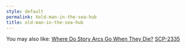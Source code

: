 ```yaml
---
style: default
permalink: Xold-man-in-the-sea-hub
title: old-man-in-the-sea-hub
---
```

You may also like:
[Where Do Story Arcs Go When They Die?](http://scp-wiki.net/tryingtofleshoutanidea)
[SCP-2335](http://scp-wiki.net/scp-2335)